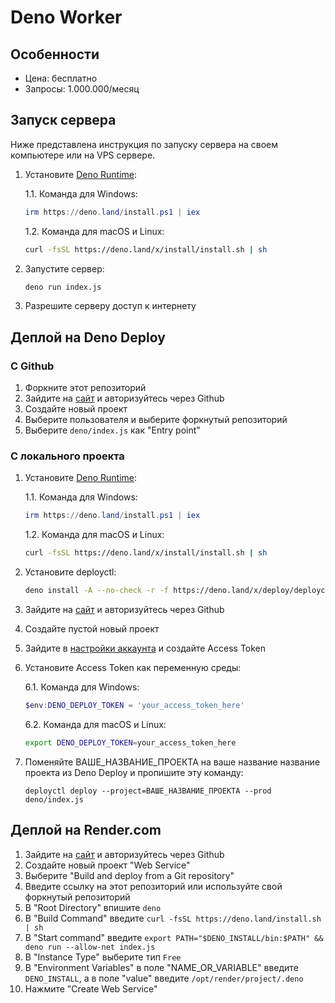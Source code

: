 # Deno Worker

## Особенности

- Цена: бесплатно
- Запросы: 1.000.000/месяц

## Запуск сервера

Ниже представлена инструкция по запуску сервера на своем компьютере или на VPS
сервере.

1. Установите [Deno Runtime](https://docs.deno.com/runtime/manual/):

   1.1. Команда для Windows:
   ```powershell
   irm https://deno.land/install.ps1 | iex
   ```
   1.2. Команда для macOS и Linux:
   ```bash
   curl -fsSL https://deno.land/x/install/install.sh | sh
   ```
2. Запустите сервер:
   ```bash
   deno run index.js
   ```
3. Разрешите серверу доступ к интернету

## Деплой на Deno Deploy

### С Github

1. Форкните этот репозиторий
2. Зайдите на [сайт](https://dash.deno.com/) и авторизуйтесь через Github
3. Создайте новый проект
4. Выберите пользователя и выберите форкнутый репозиторий
5. Выберите `deno/index.js` как "Entry point"

### С локального проекта

1. Установите [Deno Runtime](https://docs.deno.com/runtime/manual/):

   1.1. Команда для Windows:
   ```powershell
   irm https://deno.land/install.ps1 | iex
   ```
   1.2. Команда для macOS и Linux:
   ```bash
   curl -fsSL https://deno.land/x/install/install.sh | sh
   ```
2. Установите deployctl:

   ```bash
   deno install -A --no-check -r -f https://deno.land/x/deploy/deployctl.ts
   ```
3. Зайдите на [сайт](https://dash.deno.com/) и авторизуйтесь через Github
4. Создайте пустой новый проект
5. Зайдите в [настройки аккаунта](https://dash.deno.com/account#access-tokens) и
   создайте Access Token
6. Установите Access Token как переменную среды:

   6.1. Команда для Windows:
   ```powershell
   $env:DENO_DEPLOY_TOKEN = 'your_access_token_here'
   ```
   6.2. Команда для macOS и Linux:
   ```bash
   export DENO_DEPLOY_TOKEN=your_access_token_here
   ```
7. Поменяйте ВАШЕ_НАЗВАНИЕ_ПРОЕКТА на ваше название название проекта из Deno
   Deploy и пропишите эту команду:
   ```
   deployctl deploy --project=ВАШЕ_НАЗВАНИЕ_ПРОЕКТА --prod deno/index.js
   ```

## Деплой на Render.com

1. Зайдите на [сайт](https://render.com/) и авторизуйтесь через Github
2. Создайте новый проект "Web Service"
3. Выберите "Build and deploy from a Git repository"
4. Введите ссылку на этот репозиторий или используйте свой форкнутый репозиторий
5. В "Root Directory" впишите `deno`
6. В "Build Command" введите `curl -fsSL https://deno.land/install.sh | sh`
7. В "Start command" введите `export PATH="$DENO_INSTALL/bin:$PATH" && deno run --allow-net index.js`
8. В "Instance Type" выберите тип `Free`
9. В "Environment Variables" в поле "NAME_OR_VARIABLE" введите `DENO_INSTALL`, а в поле "value" введите `/opt/render/project/.deno`
10. Нажмите "Create Web Service"
